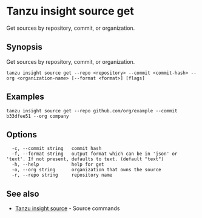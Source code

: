 # Tanzu insight source get

Get sources by repository, commit, or organization.

## <a id='synopsis'></a>Synopsis

Get sources by repository, commit, or organization.

```console
tanzu insight source get --repo <repository> --commit <commit-hash> --org <organization-name> [--format <format>] [flags]
```

## <a id='examples'></a>Examples

```console
tanzu insight source get --repo github.com/org/example --commit b33dfee51 --org company
```

## <a id='options'></a>Options

```console
  -c, --commit string   commit hash
  -f, --format string   output format which can be in 'json' or 'text'. If not present, defaults to text. (default "text")
  -h, --help            help for get
  -o, --org string      organization that owns the source
  -r, --repo string     repository name
```

## <a id='see-also'></a>See also

* [Tanzu insight source](insight-source.md)	 - Source commands
